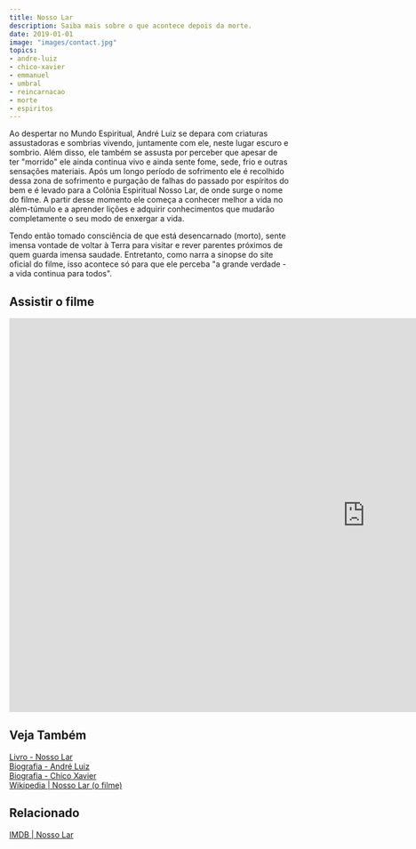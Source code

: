 ```yaml
---
title: Nosso Lar
description: Saiba mais sobre o que acontece depois da morte.
date: 2019-01-01
image: "images/contact.jpg"
topics: 
- andre-luiz
- chico-xavier
- emmanuel
- umbral
- reincarnacao
- morte
- espiritos
---
```


Ao despertar no Mundo Espiritual, André Luiz se depara com criaturas
assustadoras e sombrias vivendo, juntamente com ele, neste lugar escuro e
sombrio. Além disso, ele também se assusta por perceber que apesar de ter
"morrido" ele ainda continua vivo e ainda sente fome, sede, frio e outras
sensações materiais. Após um longo período de sofrimento ele é recolhido dessa
zona de sofrimento e purgação de falhas do passado por espíritos do bem e é
levado para a Colônia Espiritual Nosso Lar, de onde surge o nome do filme. A
partir desse momento ele começa a conhecer melhor a vida no além-túmulo e a
aprender lições e adquirir conhecimentos que mudarão completamente o seu modo de
enxergar a vida.

Tendo então tomado consciência de que está desencarnado (morto), sente imensa
vontade de voltar à Terra para visitar e rever parentes próximos de quem guarda
imensa saudade. Entretanto, como narra a sinopse do site oficial do filme, isso
acontece só para que ele perceba "a grande verdade - a vida continua para
todos".

## Assistir o filme
<iframe width="1280" height="709" src="https://www.youtube.com/embed/aWG3H4FWbjQ" frameborder="0" allow="accelerometer; autoplay; encrypted-media; gyroscope; picture-in-picture" allowfullscreen></iframe>

## Veja Também
[Livro - Nosso Lar](/livros/nosso-lar)  
[Biografia - André Luiz](/bio/andre-luiz)  
[Biografia - Chico Xavier](/bio/chico-xavier)  
[Wikipedia | Nosso Lar (o filme)](https://pt.wikipedia.org/wiki/Nosso_Lar_(filme))  

## Relacionado
[IMDB | Nosso Lar](https://www.imdb.com/title/tt1467388/)  
